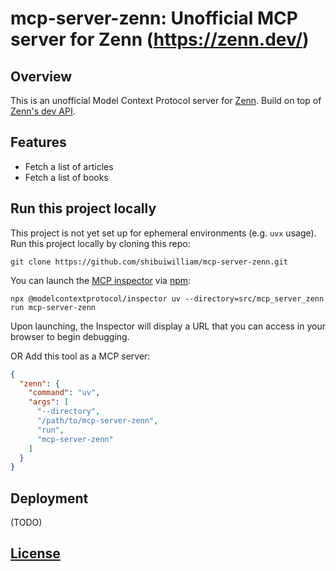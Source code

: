 # mcp-server-zenn: Unofficial MCP server for Zenn (https://zenn.dev/)

## Overview

This is an unofficial Model Context Protocol server for [Zenn](https://zenn.dev/). Build on top of [Zenn's dev API](https://zenn.dev/api/).

## Features

- Fetch a list of articles
- Fetch a list of books

## Run this project locally

This project is not yet set up for ephemeral environments (e.g. `uvx` usage). Run this project locally by cloning this repo:

```shell
git clone https://github.com/shibuiwilliam/mcp-server-zenn.git
```

You can launch the [MCP inspector](https://github.com/modelcontextprotocol/inspector) via [npm](https://docs.npmjs.com/downloading-and-installing-node-js-and-npm):

```shell
npx @modelcontextprotocol/inspector uv --directory=src/mcp_server_zenn run mcp-server-zenn
```

Upon launching, the Inspector will display a URL that you can access in your browser to begin debugging.


OR
Add this tool as a MCP server:

```json
{
  "zenn": {
    "command": "uv",
    "args": [
      "--directory",
      "/path/to/mcp-server-zenn",
      "run",
      "mcp-server-zenn"
    ]
  }
}
```

## Deployment

(TODO)

## [License](./LICENSE)


